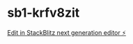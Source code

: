 # sb1-krfv8zit

[Edit in StackBlitz next generation editor ⚡️](https://stackblitz.com/~/github.com/J-harry-62/sb1-krfv8zit)